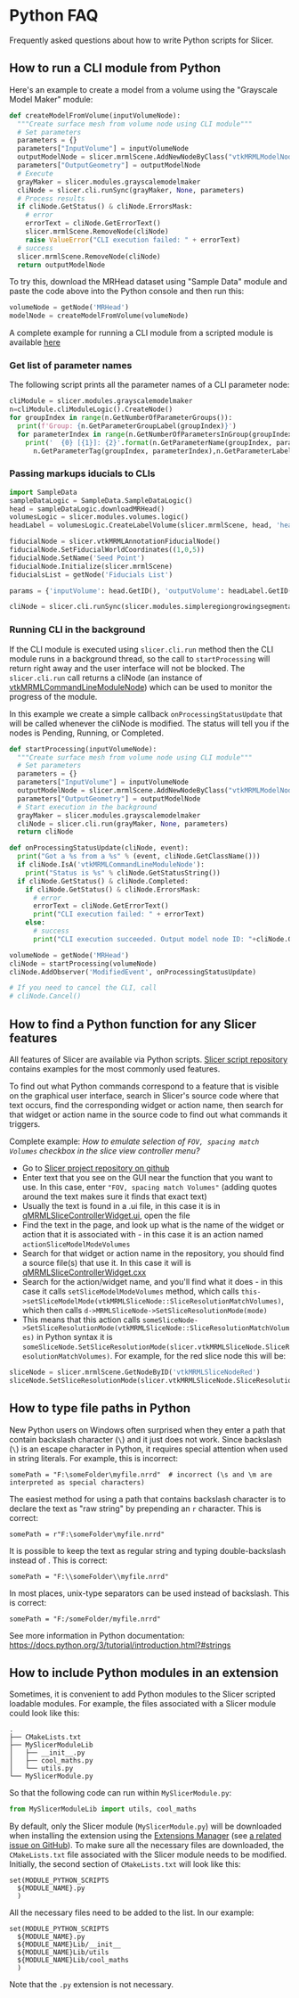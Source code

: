 # Python FAQ

Frequently asked questions about how to write Python scripts for Slicer.

## How to run a CLI module from Python

Here's an example to create a model from a volume using the "Grayscale Model Maker" module:

```python
def createModelFromVolume(inputVolumeNode):
  """Create surface mesh from volume node using CLI module"""
  # Set parameters
  parameters = {}
  parameters["InputVolume"] = inputVolumeNode
  outputModelNode = slicer.mrmlScene.AddNewNodeByClass("vtkMRMLModelNode")
  parameters["OutputGeometry"] = outputModelNode
  # Execute
  grayMaker = slicer.modules.grayscalemodelmaker
  cliNode = slicer.cli.runSync(grayMaker, None, parameters)
  # Process results
  if cliNode.GetStatus() & cliNode.ErrorsMask:
    # error
    errorText = cliNode.GetErrorText()
    slicer.mrmlScene.RemoveNode(cliNode)
    raise ValueError("CLI execution failed: " + errorText)
  # success
  slicer.mrmlScene.RemoveNode(cliNode)
  return outputModelNode
```

To try this, download the MRHead dataset using "Sample Data" module and paste the code above into the Python console and then run this:

```python
volumeNode = getNode('MRHead')
modelNode = createModelFromVolume(volumeNode)
```

A complete example for running a CLI module from a scripted module is available [here](https://github.com/fedorov/ChangeTrackerPy/blob/master/ChangeTracker/ChangeTrackerWizard/ChangeTrackerRegistrationStep.py#L56-L67)

### Get list of parameter names

The following script prints all the parameter names of a CLI parameter node:

```python
cliModule = slicer.modules.grayscalemodelmaker
n=cliModule.cliModuleLogic().CreateNode()
for groupIndex in range(n.GetNumberOfParameterGroups()):
  print(f'Group: {n.GetParameterGroupLabel(groupIndex)}')
  for parameterIndex in range(n.GetNumberOfParametersInGroup(groupIndex)):
    print('  {0} [{1}]: {2}'.format(n.GetParameterName(groupIndex, parameterIndex),
      n.GetParameterTag(groupIndex, parameterIndex),n.GetParameterLabel(groupIndex, parameterIndex)))
```

### Passing markups iducials to CLIs

```python
import SampleData
sampleDataLogic = SampleData.SampleDataLogic()
head = sampleDataLogic.downloadMRHead()
volumesLogic = slicer.modules.volumes.logic()
headLabel = volumesLogic.CreateLabelVolume(slicer.mrmlScene, head, 'head-label')

fiducialNode = slicer.vtkMRMLAnnotationFiducialNode()
fiducialNode.SetFiducialWorldCoordinates((1,0,5))
fiducialNode.SetName('Seed Point')
fiducialNode.Initialize(slicer.mrmlScene)
fiducialsList = getNode('Fiducials List')

params = {'inputVolume': head.GetID(), 'outputVolume': headLabel.GetID(), 'seed' : fiducialsList.GetID(), 'iterations' : 2}

cliNode = slicer.cli.runSync(slicer.modules.simpleregiongrowingsegmentation, None, params)
```

### Running CLI in the background

If the CLI module is executed using `slicer.cli.run` method then the CLI module runs in a background thread, so the call to `startProcessing` will return right away and the user interface will not be blocked. The `slicer.cli.run` call returns a cliNode (an instance of [vtkMRMLCommandLineModuleNode](http://slicer.org/doc/html/classvtkMRMLCommandLineModuleNode.html)) which can be used to monitor the progress of the module.

In this example we create a simple callback `onProcessingStatusUpdate` that will be called whenever the cliNode is modified.  The status will tell you if the nodes is Pending, Running, or Completed.

```python
def startProcessing(inputVolumeNode):
  """Create surface mesh from volume node using CLI module"""
  # Set parameters
  parameters = {}
  parameters["InputVolume"] = inputVolumeNode
  outputModelNode = slicer.mrmlScene.AddNewNodeByClass("vtkMRMLModelNode")
  parameters["OutputGeometry"] = outputModelNode
  # Start execution in the background
  grayMaker = slicer.modules.grayscalemodelmaker
  cliNode = slicer.cli.run(grayMaker, None, parameters)
  return cliNode

def onProcessingStatusUpdate(cliNode, event):
  print("Got a %s from a %s" % (event, cliNode.GetClassName()))
  if cliNode.IsA('vtkMRMLCommandLineModuleNode'):
    print("Status is %s" % cliNode.GetStatusString())
  if cliNode.GetStatus() & cliNode.Completed:
    if cliNode.GetStatus() & cliNode.ErrorsMask:
      # error
      errorText = cliNode.GetErrorText()
      print("CLI execution failed: " + errorText)
    else:
      # success
      print("CLI execution succeeded. Output model node ID: "+cliNode.GetParameterAsString("OutputGeometry"))

volumeNode = getNode('MRHead')
cliNode = startProcessing(volumeNode)
cliNode.AddObserver('ModifiedEvent', onProcessingStatusUpdate)

# If you need to cancel the CLI, call
# cliNode.Cancel()
```

## How to find a Python function for any Slicer features

All features of Slicer are available via Python scripts. [Slicer script repository](https://www.slicer.org/wiki/Documentation/Nightly/ScriptRepository) contains examples for the most commonly used features.

To find out what Python commands correspond to a feature that is visible on the graphical user interface, search in Slicer's source code where that text occurs, find the corresponding widget or action name, then search for that widget or action name in the source code to find out what commands it triggers.

Complete example: *How to emulate selection of `FOV, spacing match Volumes` checkbox in the slice view controller menu?*

- Go to [Slicer project repository on github](https://github.com/Slicer/Slicer/)
- Enter text that you see on the GUI near the function that you want to use. In this case, enter `"FOV, spacing match Volumes"` (adding quotes around the text makes sure it finds that exact text)
- Usually the text is found in a .ui file, in this case it is in [qMRMLSliceControllerWidget.ui](https://github.com/Slicer/Slicer/blob/dfef9574096a10c4f02337b59c5edfd6810b55db/Libs/MRML/Widgets/Resources/UI/qMRMLSliceControllerWidget.ui), open the file
- Find the text in the page, and look up what is the name of the widget or action that it is associated with - in this case it is an action named `actionSliceModelModeVolumes`
- Search for that widget or action name in the repository, you should find a source file(s) that use it. In this case it will is [qMRMLSliceControllerWidget.cxx](https://github.com/Slicer/Slicer/blob/46345e8a3dba3d591a7f06767aff83a2beefad6a/Libs/MRML/Widgets/qMRMLSliceControllerWidget.cxx)
- Search for the action/widget name, and you'll find what it does - in this case it calls `setSliceModelModeVolumes` method, which calls `this->setSliceModelMode(vtkMRMLSliceNode::SliceResolutionMatchVolumes)`, which then calls `d->MRMLSliceNode->SetSliceResolutionMode(mode)`
- This means that this action calls `someSliceNode->SetSliceResolutionMode(vtkMRMLSliceNode::SliceResolutionMatchVolumes)` in Python syntax it is `someSliceNode.SetSliceResolutionMode(slicer.vtkMRMLSliceNode.SliceResolutionMatchVolumes)`. For example, for the red slice node this will be:

```python
sliceNode = slicer.mrmlScene.GetNodeByID('vtkMRMLSliceNodeRed')
sliceNode.SetSliceResolutionMode(slicer.vtkMRMLSliceNode.SliceResolutionMatchVolumes)
```

## How to type file paths in Python

New Python users on Windows often surprised when they enter a path that contain backslash character (`\`) and it just does not work. Since backslash (`\`) is an escape character in Python, it requires special attention when used in string literals. For example, this is incorrect:

    somePath = "F:\someFolder\myfile.nrrd"  # incorrect (\s and \m are interpreted as special characters)

The easiest method for using a path that contains backslash character is to declare the text as "raw string" by prepending an `r` character. This is correct:

    somePath = r"F:\someFolder\myfile.nrrd"

It is possible to keep the text as regular string and typing double-backslash instead of . This is correct:

    somePath = "F:\\someFolder\\myfile.nrrd"

In most places, unix-type separators can be used instead of backslash. This is correct:

    somePath = "F:/someFolder/myfile.nrrd"

See more information in Python documentation: https://docs.python.org/3/tutorial/introduction.html?#strings

## How to include Python modules in an extension

Sometimes, it is convenient to add Python modules to the Slicer scripted loadable modules.
For example, the files associated with a Slicer module could look like this:

    .
    ├── CMakeLists.txt
    ├── MySlicerModuleLib
    │   ├── __init__.py
    │   ├── cool_maths.py
    │   └── utils.py
    └── MySlicerModule.py

So that the following code can run within `MySlicerModule.py`:

```python
from MySlicerModuleLib import utils, cool_maths
```

By default, only the Slicer module (`MySlicerModule.py`) will be downloaded when installing the extension using the [Extensions Manager](https://www.slicer.org/wiki/Documentation/4.10/SlicerApplication/ExtensionsManager) (see [a related issue on GitHub](https://github.com/Slicer/ExtensionsIndex/issues/1749)).
To make sure all the necessary files are downloaded, the `CMakeLists.txt` file associated with the Slicer module needs to be modified.
Initially, the second section of `CMakeLists.txt` will look like this:

    set(MODULE_PYTHON_SCRIPTS
      ${MODULE_NAME}.py
      )

All the necessary files need to be added to the list.
In our example:

    set(MODULE_PYTHON_SCRIPTS
      ${MODULE_NAME}.py
      ${MODULE_NAME}Lib/__init__
      ${MODULE_NAME}Lib/utils
      ${MODULE_NAME}Lib/cool_maths
      )

Note that the `.py` extension is not necessary.
